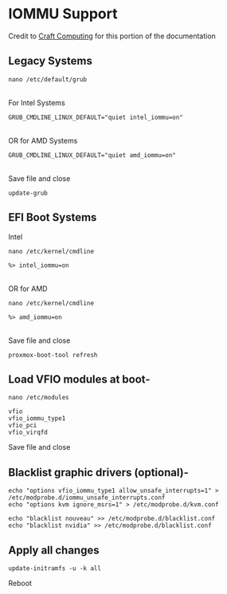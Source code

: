 # IOMMU Support
Credit to [Craft Computing](https://www.youtube.com/@CraftComputing) for this portion of the documentation

## Legacy Systems

```
nano /etc/default/grub
```

<br>For Intel Systems

```
GRUB_CMDLINE_LINUX_DEFAULT="quiet intel_iommu=on"
```

<br>OR for AMD Systems

```
GRUB_CMDLINE_LINUX_DEFAULT="quiet amd_iommu=on"
```

<br>Save file and close

```
update-grub
```

## EFI Boot Systems

Intel

```
nano /etc/kernel/cmdline

%> intel_iommu=on
```


<br>OR for AMD

```
nano /etc/kernel/cmdline

%> amd_iommu=on
```

<br>Save file and close

```
proxmox-boot-tool refresh
```


## Load VFIO modules at boot-

```
nano /etc/modules
```

```
vfio
vfio_iommu_type1
vfio_pci
vfio_virqfd
```

Save file and close


## Blacklist graphic drivers (optional)-
```
echo "options vfio_iommu_type1 allow_unsafe_interrupts=1" > /etc/modprobe.d/iommu_unsafe_interrupts.conf
echo "options kvm ignore_msrs=1" > /etc/modprobe.d/kvm.conf
```
```
echo "blacklist nouveau" >> /etc/modprobe.d/blacklist.conf
echo "blacklist nvidia" >> /etc/modprobe.d/blacklist.conf
```

## Apply all changes

```
update-initramfs -u -k all
```

Reboot